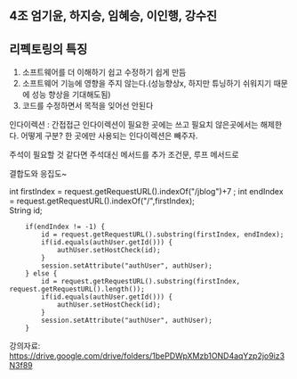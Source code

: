 
## 4조 엄기윤, 하지승, 임혜승, 이인행, 강수진

## 리펙토링의 특징
 1. 소프트웨어를 더 이해하기 쉽고 수정하기 쉽게 만듬
 2. 소프트웨어 기능에 영향을 주지 않는다.(성능향상x, 하지만 튜닝하기 쉬워지기 때문에 성능 향상을 기대해도됨)
 3. 코드를 수정하면서 목적을 잊어선 안된다
 
 
 인다이렉션 : 간접접근 
 인다이렉션이 필요한 곳에는 쓰고 필요치 않은곳에서는 해제한다. 
 어떻게 구분? 한 곳에만 사용되는 인다이렉션은 빼주자. 
 
 주석이 필요할 것 같다면 주석대신 메서드를 추가
 조건문, 루프 메서드로 
 
 
결합도와 응집도~  

int firstIndex = request.getRequestURL().indexOf("/jblog")+7 ; 
		int endIndex = request.getRequestURL().indexOf("/",firstIndex);		
		String id;
		
		if(endIndex != -1) {
			id = request.getRequestURL().substring(firstIndex, endIndex);
			if(id.equals(authUser.getId())) {
				authUser.setHostCheck(id);				
			}
			session.setAttribute("authUser", authUser);
		} else {
			id = request.getRequestURL().substring(firstIndex, request.getRequestURL().length());
			if(id.equals(authUser.getId())) {
				authUser.setHostCheck(id);				
			}
			session.setAttribute("authUser", authUser);
		}
		
강의자료: https://drive.google.com/drive/folders/1bePDWpXMzb1OND4aqYzp2jo9iz3N3f89
